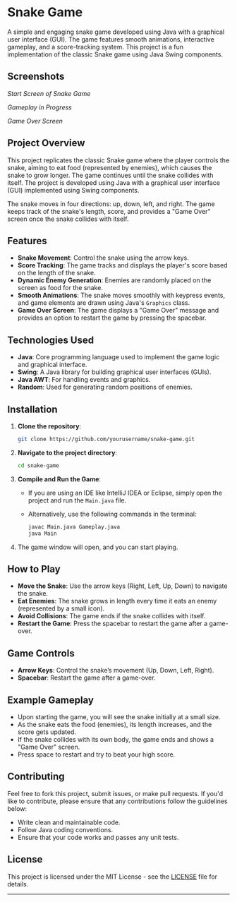 # Snake Game

A simple and engaging snake game developed using Java with a graphical user interface (GUI). The game features smooth animations, interactive gameplay, and a score-tracking system. This project is a fun implementation of the classic Snake game using Java Swing components.

## Screenshots


*Start Screen of Snake Game*


*Gameplay in Progress*

  
*Game Over Screen*

## Project Overview

This project replicates the classic Snake game where the player controls the snake, aiming to eat food (represented by enemies), which causes the snake to grow longer. The game continues until the snake collides with itself. The project is developed using Java with a graphical user interface (GUI) implemented using Swing components.

The snake moves in four directions: up, down, left, and right. The game keeps track of the snake's length, score, and provides a "Game Over" screen once the snake collides with itself.

## Features

- **Snake Movement**: Control the snake using the arrow keys.
- **Score Tracking**: The game tracks and displays the player's score based on the length of the snake.
- **Dynamic Enemy Generation**: Enemies are randomly placed on the screen as food for the snake.
- **Smooth Animations**: The snake moves smoothly with keypress events, and game elements are drawn using Java's `Graphics` class.
- **Game Over Screen**: The game displays a "Game Over" message and provides an option to restart the game by pressing the spacebar.

## Technologies Used

- **Java**: Core programming language used to implement the game logic and graphical interface.
- **Swing**: A Java library for building graphical user interfaces (GUIs).
- **Java AWT**: For handling events and graphics.
- **Random**: Used for generating random positions of enemies.

## Installation

1. **Clone the repository**:

   ```bash
   git clone https://github.com/yourusername/snake-game.git
   ```

2. **Navigate to the project directory**:

   ```bash
   cd snake-game
   ```

3. **Compile and Run the Game**:
   
   - If you are using an IDE like IntelliJ IDEA or Eclipse, simply open the project and run the `Main.java` file.
   - Alternatively, use the following commands in the terminal:

     ```bash
     javac Main.java Gameplay.java
     java Main
     ```

4. The game window will open, and you can start playing.

## How to Play

- **Move the Snake**: Use the arrow keys (Right, Left, Up, Down) to navigate the snake.
- **Eat Enemies**: The snake grows in length every time it eats an enemy (represented by a small icon).
- **Avoid Collisions**: The game ends if the snake collides with itself.
- **Restart the Game**: Press the spacebar to restart the game after a game-over.

## Game Controls

- **Arrow Keys**: Control the snake’s movement (Up, Down, Left, Right).
- **Spacebar**: Restart the game after a game-over.

## Example Gameplay

- Upon starting the game, you will see the snake initially at a small size.
- As the snake eats the food (enemies), its length increases, and the score gets updated.
- If the snake collides with its own body, the game ends and shows a "Game Over" screen.
- Press space to restart and try to beat your high score.

## Contributing

Feel free to fork this project, submit issues, or make pull requests. If you'd like to contribute, please ensure that any contributions follow the guidelines below:

- Write clean and maintainable code.
- Follow Java coding conventions.
- Ensure that your code works and passes any unit tests.

## License

This project is licensed under the MIT License - see the [LICENSE](LICENSE) file for details.

---
